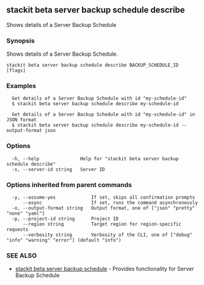 ## stackit beta server backup schedule describe

Shows details of a Server Backup Schedule

### Synopsis

Shows details of a Server Backup Schedule.

```
stackit beta server backup schedule describe BACKUP_SCHEDULE_ID [flags]
```

### Examples

```
  Get details of a Server Backup Schedule with id "my-schedule-id"
  $ stackit beta server backup schedule describe my-schedule-id

  Get details of a Server Backup Schedule with id "my-schedule-id" in JSON format
  $ stackit beta server backup schedule describe my-schedule-id --output-format json
```

### Options

```
  -h, --help               Help for "stackit beta server backup schedule describe"
  -s, --server-id string   Server ID
```

### Options inherited from parent commands

```
  -y, --assume-yes             If set, skips all confirmation prompts
      --async                  If set, runs the command asynchronously
  -o, --output-format string   Output format, one of ["json" "pretty" "none" "yaml"]
  -p, --project-id string      Project ID
      --region string          Target region for region-specific requests
      --verbosity string       Verbosity of the CLI, one of ["debug" "info" "warning" "error"] (default "info")
```

### SEE ALSO

* [stackit beta server backup schedule](./stackit_beta_server_backup_schedule.md)	 - Provides functionality for Server Backup Schedule

